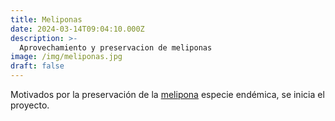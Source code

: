 ```yaml
---
title: Meliponas
date: 2024-03-14T09:04:10.000Z
description: >-
  Aprovechamiento y preservacion de meliponas
image: /img/meliponas.jpg
draft: false
---
```


Motivados por la preservación de la [melipona](https://www.gob.mx/agricultura/articulos/melipona-beecheii-la-abeja-sagrada-maya) especie endémica, se inicia el proyecto.
